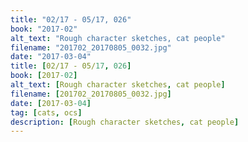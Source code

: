 ```yaml
---
title: "02/17 - 05/17, 026"
book: "2017-02"
alt_text: "Rough character sketches, cat people"
filename: "201702_20170805_0032.jpg"
date: "2017-03-04"
title: [02/17 - 05/17, 026]
book: [2017-02]
alt_text: [Rough character sketches, cat people]
filename: [201702_20170805_0032.jpg]
date: [2017-03-04]
tag: [cats, ocs]
description: [Rough character sketches, cat people]
---
```

